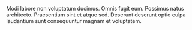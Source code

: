 Modi labore non voluptatum ducimus. Omnis fugit eum. Possimus natus architecto. Praesentium sint et atque sed. Deserunt deserunt optio culpa laudantium sunt consequuntur magnam et voluptatem.